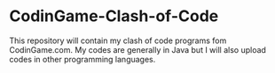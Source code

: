 # CodinGame-Clash-of-Code
This repository will contain my clash of code programs fom CodinGame.com. My codes are generally in Java but I will also upload codes in other programming languages.

